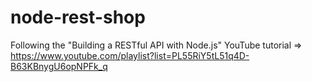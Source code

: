# node-rest-shop
Following the "Building a RESTful API with Node.js" YouTube tutorial => https://www.youtube.com/playlist?list=PL55RiY5tL51q4D-B63KBnygU6opNPFk_q
